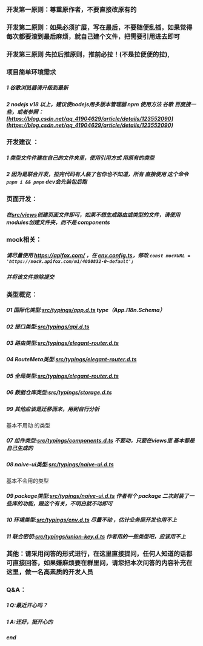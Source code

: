 ### 开发第一原则：尊重原作者，不要直接改原有的
### 开发第二原则：如果必须扩展，写在最后，不要随便乱插，如果觉得每次都要滚到最后麻烦，就自己建个文件，把需要引用进去即可
### 开发第三原则 先拉后推原则，推前必拉！(不是拉便便的拉),

###  项目简单环境需求
##### 1 谷歌浏览器请升级到最新
##### 2 nodejs  v18 以上，建议使nodejs用多版本管理器  npm  使用方法 谷歌 百度搜一些，或者参照：[https://blog.csdn.net/qq_41904629/article/details/123552090](https://blog.csdn.net/qq_41904629/article/details/123552090)
### 开发建议 ：
##### 1 类型文件件建在自己的文件夹里，使用引用方式 用原有的类型
##### 2 因为是联合开发，拉完代码有人装了包你也不知道，所有 直接使用 这个命令 `pnpm i && pnpm` dev会先装包后跑


### 页面开发：
##### 在[src/views]()创建页面文件即可，如果不想生成路由或类型的文件，请使用 modules创建文件夹，而不是 components

### mock相关：
#####  请尽量使用 https://apifox.com/ ，在 [env.config.ts](env.config.ts)，修改 `const mockURL = 'https://mock.apifox.com/m1/4080832-0-default';`
##### 并将该文件排除提交

### 类型概览：

##### 01 国际化类型:[src/typings/app.d.ts]()   type（App.I18n.Schema）
##### 02 接口类型:[src/typings/api.d.ts]()
##### 03 路由类型:[src/typings/elegant-router.d.ts]()
##### 04 RouteMeta类型:[src/typings/elegant-router.d.ts]()
##### 05 全局类型:[src/typings/elegant-router.d.ts]()
##### 06 数据仓库类型:[src/typings/storage.d.ts]()
##### 99 其他应该是迁移而来，用到自行分析

基本不用动 的类型
##### 07 组件类型:[src/typings/components.d.ts]()  不要动，只要在views里 基本都是自己生成的
##### 08 naive-ui类型:[src/typings/naive-ui.d.ts]()

基本不会用的类型
##### 09  package类型:[src/typings/naive-ui.d.ts]()  作者有个 package 二次封装了一些库的功能，跟这个有关，不明白就不动即可
##### 10 环境类型:[src/typings/env.d.ts]()  尽量不动 ，估计业务层开发也用不上
##### 11 联合密钥:[src/typings/union-key.d.ts]() 作者用的一些类型吧，应该用不上

### 其他：请采用问答的形式进行，在这里直接提问，任何人知道的话都可直接回答，如果嫌麻烦要在群里问，请您把本次问答的内容补充在这里，做一名高素质的开发人员

### Q&A：
##### 1 Q:最近开心吗？
##### 1 A:还好，挺开心的







##### end
